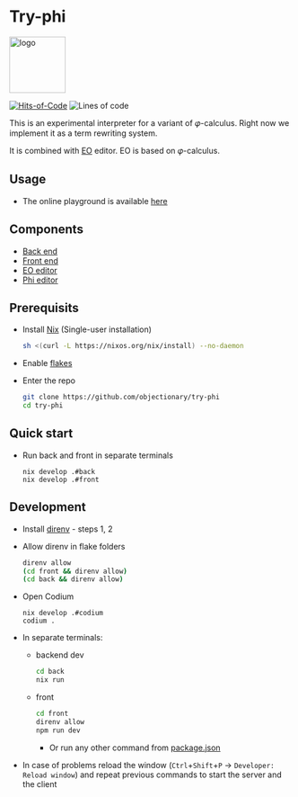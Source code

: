# Try-phi

<img alt="logo" src="https://www.objectionary.com/cactus.svg" height="100px" />

[![Hits-of-Code](https://hitsofcode.com/github/objectionary/try-phi?branch=main)](https://hitsofcode.com/view/github/objectionary/try-phi?branch=main)
![Lines of code](https://img.shields.io/tokei/lines/github/objectionary/try-phi?style=flat-square)

This is an experimental interpreter for a variant of 𝜑-calculus.
Right now we implement it as a term rewriting system.

It is combined with [EO](https://github.com/objectionary/eo) editor. EO is based on 𝜑-calculus.

## Usage

- The online playground is available [here](https://www.objectionary.com/try-phi/?editor=phi&snippet=%5B%0A%20%20a%20-%3E%203%2C%0A%20%20b%20-%3E%20%5E0.a%0A%5D.b)

## Components

- [Back end](./back/)
- [Front end](./front/)
- [EO editor](https://github.com/br4ch1st0chr0n3/eo-editor)
- [Phi editor](https://github.com/br4ch1st0chr0n3/phi-editor)

## Prerequisits

- Install [Nix](https://nixos.org/download.html) (Single-user installation)
  ```sh
  sh <(curl -L https://nixos.org/nix/install) --no-daemon
  ```

- Enable [flakes](https://nixos.wiki/wiki/Flakes#Permanent)

- Enter the repo
  ```sh
  git clone https://github.com/objectionary/try-phi
  cd try-phi
  ```

## Quick start

- Run back and front in separate terminals
  ```console
  nix develop .#back
  nix develop .#front
  ```

## Development

- Install [direnv](https://nix.dev/tutorials/declarative-and-reproducible-developer-environments#direnv-automatically-activating-the-environment-on-directory-change) - steps 1, 2

- Allow direnv in flake folders
  ```sh
  direnv allow
  (cd front && direnv allow)
  (cd back && direnv allow)
  ```

- Open Codium
  ```console
  nix develop .#codium
  codium .
  ```

- In separate terminals:
  - backend dev
    ```sh
    cd back
    nix run
    ```
  - front
    ```sh
    cd front
    direnv allow
    npm run dev
    ```
    - Or run any other command from [package.json](package.json)

- In case of problems reload the window (`Ctrl`+`Shift`+`P` -> `Developer: Reload window`) and repeat previous commands to start the server and the client

<!-- TODO https://code.visualstudio.com/docs/editor/tasks#_compound-tasks

start server and client in different terminals -->